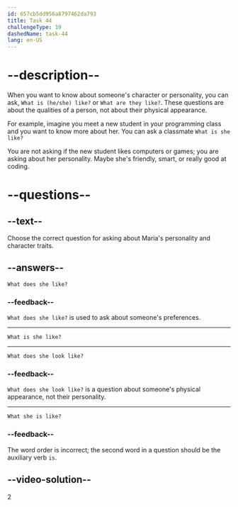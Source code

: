 ```yaml
---
id: 657cb5dd956a8797462da793
title: Task 44
challengeType: 19
dashedName: task-44
lang: en-US
---
```


# --description--

When you want to know about someone's character or personality, you can ask, `What is (he/she) like?` or `What are they like?`. These questions are about the qualities of a person, not about their physical appearance.

For example, imagine you meet a new student in your programming class and you want to know more about her. You can ask a classmate `What is she like?`

You are not asking if the new student likes computers or games; you are asking about her personality. Maybe she's friendly, smart, or really good at coding.

# --questions--

## --text--

Choose the correct question for asking about Maria's personality and character traits.

## --answers--

`What does she like?`

### --feedback--

`What does she like?` is used to ask about someone's preferences.

---

`What is she like?`

---

`What does she look like?`

### --feedback--

`What does she look like?` is a question about someone's physical appearance, not their personality.

---

`What she is like?`

### --feedback--

The word order is incorrect; the second word in a question should be the auxiliary verb `is`.

## --video-solution--

2
